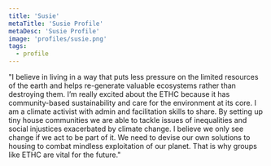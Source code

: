 ```yaml
---
title: 'Susie'
metaTitle: 'Susie Profile'
metaDesc: 'Susie Profile'
image: 'profiles/susie.png' 
tags:
  - profile 
---
```


"I believe in living in a way that puts less pressure on the limited resources of the earth and
helps re-generate valuable ecosystems rather than destroying them. I’m really excited about
the ETHC because it has community-based sustainability and care for the environment at its
core.
I am a climate activist with admin and facilitation skills to share. By setting up tiny house
communities we are able to tackle issues of inequalities and social injustices exacerbated by
climate change. I believe we only see change if we act to be part of it. We need to devise
our own solutions to housing to combat mindless exploitation of our planet. That is why
groups like ETHC are vital for the future."

